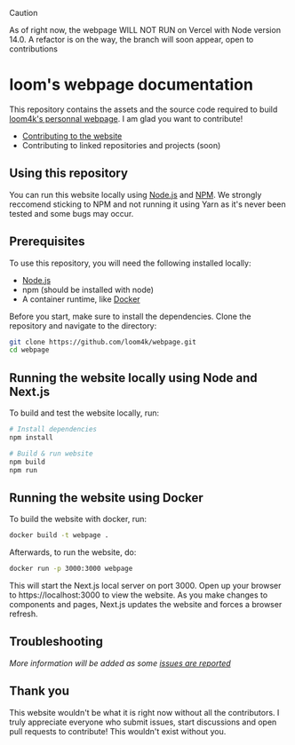 > [!CAUTION]
> As of right now, the webpage WILL NOT RUN on Vercel with Node version 14.0. A refactor is on the way, the branch will soon appear, open to contributions

# loom's webpage documentation
This repository contains the assets and the source code required to build [loom4k's personnal webpage](https://loom4k.me). I am glad you want to contribute!
- [Contributing to the website](https://github.com/loom4k/webpage/pull  )
- Contributing to linked repositories and projects (soon)

## Using this repository
You can run this website locally using [Node.js](https://nodejs.org) and [NPM](https://npmjs.com). We strongly reccomend sticking to NPM and not running it using Yarn as it's never been tested and some bugs may occur.

## Prerequisites
To use this repository, you will need the following installed locally:
- [Node.js](https://nodejs.org/)
- npm (should be installed with node)
- A container runtime, like [Docker](https://www.docker.com/)

Before you start, make sure to install the dependencies. Clone the repository and navigate to the directory:
```sh
git clone https://github.com/loom4k/webpage.git
cd webpage
```

## Running the website locally using Node and Next.js
To build and test the website locally, run:
```sh
# Install dependencies
npm install

# Build & run website
npm build
npm run
```

## Running the website using Docker
To build the website with docker, run:
```sh
docker build -t webpage .
```
Afterwards, to run the website, do:
```sh
docker run -p 3000:3000 webpage
```

This will start the Next.js local server on port 3000. Open up your browser to https://localhost:3000 to view the website. As you make changes to components and pages, Next.js updates the website and forces a browser refresh.

## Troubleshooting
*More information will be added as some [issues are reported](https://github.com/loom4k/issues/new)*

## Thank you
This website wouldn't be what it is right now without all the contributors. I truly appreciate everyone who submit issues, start discussions and open pull requests to contribute! This wouldn't exist without you.
